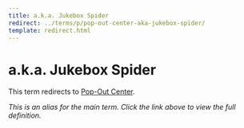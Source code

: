 ```yaml
---
title: a.k.a. Jukebox Spider
redirect: ../terms/p/pop-out-center-aka-jukebox-spider/
template: redirect.html
---
```


# a.k.a. Jukebox Spider

This term redirects to [Pop-Out Center](../terms/p/pop-out-center-aka-jukebox-spider/).

*This is an alias for the main term. Click the link above to view the full definition.*
